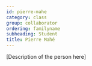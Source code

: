 ```yaml
---
id: pierre-mahe  
category: class 
group: collaborator
ordering: familyname
subheading: Student
title: Pierre Mahé  
---
```


[Description of the person here] 
